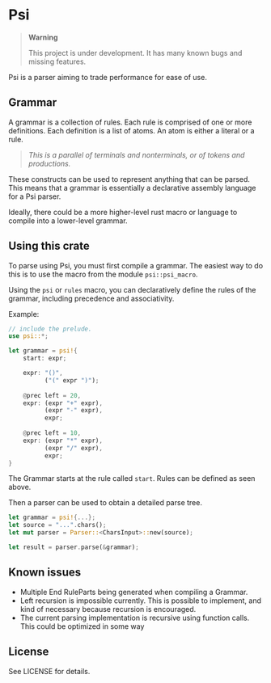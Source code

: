 # Psi
> **Warning**
>
> This project is under development. It has many known bugs and missing features.

Psi is a parser aiming to trade performance for ease of use.

## Grammar
A grammar is a collection of rules. 
Each rule is comprised of one or more definitions.
Each definition is a list of atoms. 
An atom is either a literal or a rule. 
> *This is a parallel of terminals and nonterminals, or of tokens and productions.* 

These constructs can be used to represent anything that can be parsed.
This means that a grammar is essentially a declarative assembly language for a Psi parser.

Ideally, there could be a more higher-level rust macro or language to compile into a lower-level grammar.

## Using this crate
To parse using Psi, you must first compile a grammar. 
The easiest way to do this is to use the macro from the module `psi::psi_macro`.

Using the `psi` or `rules` macro, you can declaratively define the rules of the grammar, including precedence and associativity.

Example:
```rust
// include the prelude.
use psi::*;

let grammar = psi!{
    start: expr;

    expr: "()",
          ("(" expr ")");
    
    @prec left = 20,
    expr: (expr "+" expr),
          (expr "-" expr),
          expr;
    
    @prec left = 10,
    expr: (expr "*" expr),
          (expr "/" expr),
          expr;
}
```

The Grammar starts at the rule called `start`. 
Rules can be defined as seen above.

Then a parser can be used to obtain a detailed parse tree.

```rust
let grammar = psi!{...};
let source = "...".chars();
let mut parser = Parser::<CharsInput>::new(source);

let result = parser.parse(&grammar);
```

## Known issues
  - Multiple End RuleParts being generated when compiling a Grammar.
   - Left recursion is impossible currently. This is possible to implement, and kind of necessary because recursion is encouraged.
   - The current parsing implementation is recursive using function calls. This could be optimized in some way

## License
See LICENSE for details.